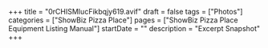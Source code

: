 +++
title = "0rCHISMIucFikbqjy619.avif"
draft = false
tags = ["Photos"]
categories = ["ShowBiz Pizza Place"]
pages = ["ShowBiz Pizza Place Equipment Listing Manual"]
startDate = ""
description = "Excerpt Snapshot"
+++
